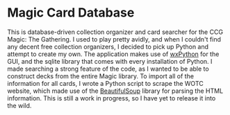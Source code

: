 # Magic Card Database

This is database-driven collection organizer and card searcher for the CCG Magic: The Gathering. I used to play pretty avidly, and when I couldn't find any decent free collection organizers, I decided to pick up Python and attempt to create my own. The application makes use of [wxPython](http://www.wxpython.org/) for the GUI, and the sqlite library that comes with every installation of Python. I made searching a strong feature of the code, as I wanted to be able to construct decks from the entire Magic library. To import all of the information for all cards, I wrote a Python script to scrape the WOTC website, which made use of the [BeautifulSoup](http://www.crummy.com/software/BeautifulSoup/) library for parsing the HTML information. This is still a work in progress, so I have yet to release it into the wild.